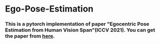 # Ego-Pose-Estimation
### This is a pytorch implementation of paper "Egocentric Pose Estimation from Human Vision Span"(ICCV 2021). You can get the paper from [here](https://arxiv.org/abs/2104.05167).